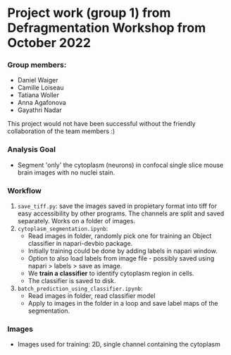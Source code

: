 # Project work (group 1) from Defragmentation Workshop from October 2022

### Group members: 
- Daniel Waiger 
- Camille Loiseau 
- Tatiana Woller 
- Anna Agafonova 
- Gayathri Nadar

This project would not have been successful without the friendly collaboration of the team members :)


### Analysis Goal
- Segment 'only' the cytoplasm (neurons) in confocal single slice mouse brain images with no nuclei stain. 

### Workflow 
1. `save_tiff.py`: save the images saved in propietary format into tiff for easy accessibility by other programs. The channels are split and saved separately. Works on a folder of images. 
2. `cytoplasm_segmentation.ipynb`: 
    - Read images in folder, randomly pick one for training an Object classifier in napari-devbio package.
    - Initially training could be done by adding labels in napari window.
    - Option to also load labels from image file - possibly saved using napari > labels > save as image.
    - We **train a classifier** to identify cytoplasm region in cells.
    - The classifier is saved to disk.
3. `batch_prediction_using_classifier.ipynb`: 
    - Read images in folder, read classifier model 
    - Apply to images in the folder in a loop and save label maps of the segmentation.
    
### Images 
- Images used for training: 2D, single channel containing the cytoplasm 

 

